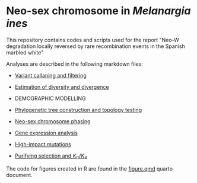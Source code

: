 # Neo-sex chromosome in _Melanargia ines_

This repository contains codes and scripts used for the report "Neo-W degradation locally reversed by rare recombination events in the Spanish marbled white"

Analyses are described in the following markdown files: 

- [Variant callaning and filtering](variant_calling_and_filtering.md)

- [Estimation of diversity and divergence](diversity_divergence.md)

- DEMOGRAPHIC MODELLING

- [Phylogenetic tree construction and topology testing](phylogenetic_trees.md)

- [Neo-sex chromosome phasing](neosex_phasing.md)

- [Gene expression analysis](gene_expression.md)

- [High-impact mutations]()

- [Purifying selection and $K_0 / K_4$]()


The code for figures created in R are found in the [figure.qmd](figures.qmd) quarto document.


